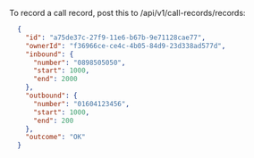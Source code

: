 To record a call record, post this to /api/v1/call-records/records:

```json
  {
    "id": "a75de37c-27f9-11e6-b67b-9e71128cae77",
    "ownerId": "f36966ce-ce4c-4b05-84d9-23d338ad577d",
    "inbound": {
      "number": "0898505050",
      "start": 1000,
      "end": 2000
    },
    "outbound": {
      "number": "01604123456",
      "start": 1000,
      "end": 200
    },
    "outcome": "OK"
  }
```
